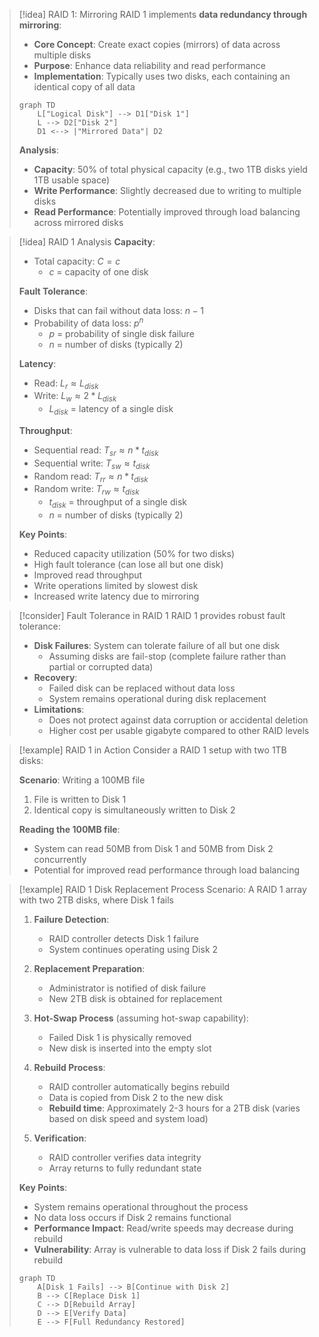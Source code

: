 > [!idea] RAID 1: Mirroring
> RAID 1 implements **data redundancy through mirroring**:
> - **Core Concept**: Create exact copies (mirrors) of data across multiple disks
> - **Purpose**: Enhance data reliability and read performance
> - **Implementation**: Typically uses two disks, each containing an identical copy of all data
> 
> ```mermaid
> graph TD
>     L["Logical Disk"] --> D1["Disk 1"]
>     L --> D2["Disk 2"]
>     D1 <--> |"Mirrored Data"| D2
> ```
> 
> **Analysis**:
> - **Capacity**: 50% of total physical capacity (e.g., two 1TB disks yield 1TB usable space)
> - **Write Performance**: Slightly decreased due to writing to multiple disks
> - **Read Performance**: Potentially improved through load balancing across mirrored disks

> [!idea] RAID 1 Analysis
> **Capacity**: 
> - Total capacity: $C = c$
>   - $c$ = capacity of one disk
> 
> **Fault Tolerance**:
> - Disks that can fail without data loss: $n - 1$
> - Probability of data loss: $p^n$
>   - $p$ = probability of single disk failure
>   - $n$ = number of disks (typically 2)
> 
> **Latency**:
> - Read: $L_r \approx L_{disk}$
> - Write: $L_w \approx 2 * L_{disk}$
>   - $L_{disk}$ = latency of a single disk
> 
> **Throughput**:
> - Sequential read: $T_{sr} \approx n * t_{disk}$
> - Sequential write: $T_{sw} \approx t_{disk}$
> - Random read: $T_{rr} \approx n * t_{disk}$
> - Random write: $T_{rw} \approx t_{disk}$
>   - $t_{disk}$ = throughput of a single disk
>   - $n$ = number of disks (typically 2)
> 
> **Key Points**:
> - Reduced capacity utilization (50% for two disks)
> - High fault tolerance (can lose all but one disk)
> - Improved read throughput
> - Write operations limited by slowest disk
> - Increased write latency due to mirroring

> [!consider] Fault Tolerance in RAID 1
> RAID 1 provides robust fault tolerance:
> - **Disk Failures**: System can tolerate failure of all but one disk
>   - Assuming disks are fail-stop (complete failure rather than partial or corrupted data)
> - **Recovery**: 
>   - Failed disk can be replaced without data loss
>   - System remains operational during disk replacement
> - **Limitations**: 
>   - Does not protect against data corruption or accidental deletion
>   - Higher cost per usable gigabyte compared to other RAID levels

> [!example] RAID 1 in Action
> Consider a RAID 1 setup with two 1TB disks:
> 
> **Scenario**: Writing a 100MB file
> 1. File is written to Disk 1
> 2. Identical copy is simultaneously written to Disk 2
> 
> **Reading the 100MB file**:
> - System can read 50MB from Disk 1 and 50MB from Disk 2 concurrently
> - Potential for improved read performance through load balancing
> 

> [!example] RAID 1 Disk Replacement Process
> Scenario: A RAID 1 array with two 2TB disks, where Disk 1 fails
> 
> 1. **Failure Detection**:
>    - RAID controller detects Disk 1 failure
>    - System continues operating using Disk 2
> 
> 2. **Replacement Preparation**:
>    - Administrator is notified of disk failure
>    - New 2TB disk is obtained for replacement
> 
> 3. **Hot-Swap Process** (assuming hot-swap capability):
>    - Failed Disk 1 is physically removed
>    - New disk is inserted into the empty slot
> 
> 4. **Rebuild Process**:
>    - RAID controller automatically begins rebuild
>    - Data is copied from Disk 2 to the new disk
>    - **Rebuild time**: Approximately 2-3 hours for a 2TB disk
>      (varies based on disk speed and system load)
> 
> 5. **Verification**:
>    - RAID controller verifies data integrity
>    - Array returns to fully redundant state
> 
> **Key Points**:
> - System remains operational throughout the process
> - No data loss occurs if Disk 2 remains functional
> - **Performance Impact**: Read/write speeds may decrease during rebuild
> - **Vulnerability**: Array is vulnerable to data loss if Disk 2 fails during rebuild
> 
> ```mermaid
> graph TD
>     A[Disk 1 Fails] --> B[Continue with Disk 2]
>     B --> C[Replace Disk 1]
>     C --> D[Rebuild Array]
>     D --> E[Verify Data]
>     E --> F[Full Redundancy Restored]
> ```



